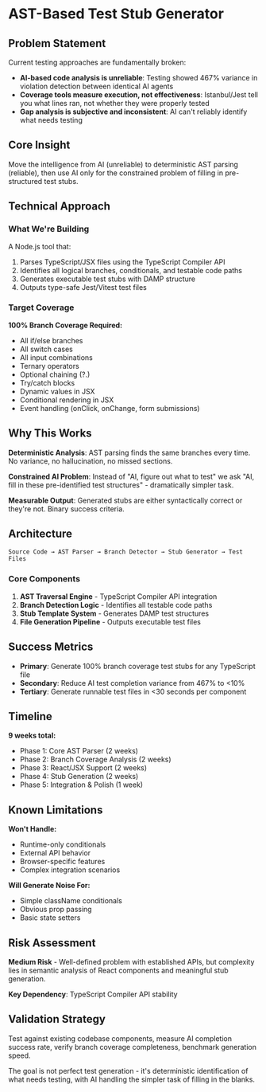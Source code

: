 # AST-Based Test Stub Generator

## Problem Statement

Current testing approaches are fundamentally broken:

- **AI-based code analysis is unreliable**: Testing showed 467% variance in violation detection between identical AI agents
- **Coverage tools measure execution, not effectiveness**: Istanbul/Jest tell you what lines ran, not whether they were properly tested
- **Gap analysis is subjective and inconsistent**: AI can't reliably identify what needs testing

## Core Insight

Move the intelligence from AI (unreliable) to deterministic AST parsing (reliable), then use AI only for the constrained problem of filling in pre-structured test stubs.

## Technical Approach

### What We're Building

A Node.js tool that:
1. Parses TypeScript/JSX files using the TypeScript Compiler API
2. Identifies all logical branches, conditionals, and testable code paths
3. Generates executable test stubs with DAMP structure
4. Outputs type-safe Jest/Vitest test files

### Target Coverage

**100% Branch Coverage Required:**
- All if/else branches
- All switch cases  
- All input combinations
- Ternary operators
- Optional chaining (?.)
- Try/catch blocks
- Dynamic values in JSX
- Conditional rendering in JSX
- Event handling (onClick, onChange, form submissions)

## Why This Works

**Deterministic Analysis**: AST parsing finds the same branches every time. No variance, no hallucination, no missed sections.

**Constrained AI Problem**: Instead of "AI, figure out what to test" we ask "AI, fill in these pre-identified test structures" - dramatically simpler task.

**Measurable Output**: Generated stubs are either syntactically correct or they're not. Binary success criteria.

## Architecture

```
Source Code → AST Parser → Branch Detector → Stub Generator → Test Files
```

### Core Components

1. **AST Traversal Engine** - TypeScript Compiler API integration
2. **Branch Detection Logic** - Identifies all testable code paths
3. **Stub Template System** - Generates DAMP test structures
4. **File Generation Pipeline** - Outputs executable test files

## Success Metrics

- **Primary**: Generate 100% branch coverage test stubs for any TypeScript file
- **Secondary**: Reduce AI test completion variance from 467% to <10%
- **Tertiary**: Generate runnable test files in <30 seconds per component

## Timeline

**9 weeks total:**
- Phase 1: Core AST Parser (2 weeks)
- Phase 2: Branch Coverage Analysis (2 weeks)
- Phase 3: React/JSX Support (2 weeks)
- Phase 4: Stub Generation (2 weeks)
- Phase 5: Integration & Polish (1 week)

## Known Limitations

**Won't Handle:**
- Runtime-only conditionals
- External API behavior
- Browser-specific features
- Complex integration scenarios

**Will Generate Noise For:**
- Simple className conditionals
- Obvious prop passing
- Basic state setters

## Risk Assessment

**Medium Risk** - Well-defined problem with established APIs, but complexity lies in semantic analysis of React components and meaningful stub generation.

**Key Dependency**: TypeScript Compiler API stability

## Validation Strategy

Test against existing codebase components, measure AI completion success rate, verify branch coverage completeness, benchmark generation speed.

The goal is not perfect test generation - it's deterministic identification of what needs testing, with AI handling the simpler task of filling in the blanks.
